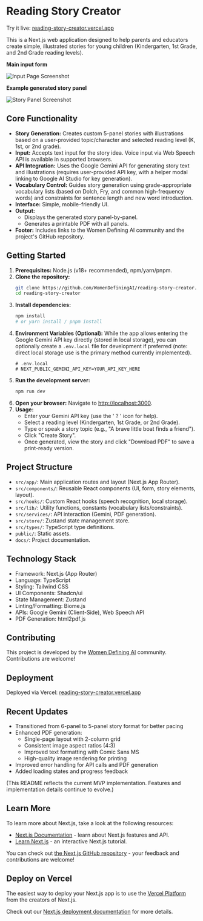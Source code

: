 # Reading Story Creator

Try it live: [reading-story-creator.vercel.app](https://reading-story-creator.vercel.app/)

This is a Next.js web application designed to help parents and educators create simple, illustrated stories for young children (Kindergarten, 1st Grade, and 2nd Grade reading levels).

**Main input form**

![Input Page Screenshot](public/images/input-page.png)


**Example generated story panel**

![Story Panel Screenshot](public/images/story-panel.png)



## Core Functionality

*   **Story Generation:** Creates custom 5-panel stories with illustrations based on a user-provided topic/character and selected reading level (K, 1st, or 2nd grade).
*   **Input:** Accepts text input for the story idea. Voice input via Web Speech API is available in supported browsers.
*   **API Integration:** Uses the Google Gemini API for generating story text and illustrations (requires user-provided API key, with a helper modal linking to Google AI Studio for key generation).
*   **Vocabulary Control:** Guides story generation using grade-appropriate vocabulary lists (based on Dolch, Fry, and common high-frequency words) and constraints for sentence length and new word introduction.
*   **Interface:** Simple, mobile-friendly UI.
*   **Output:**
    *   Displays the generated story panel-by-panel.
    *   Generates a printable PDF with all panels.
*   **Footer:** Includes links to the Women Defining AI community and the project's GitHub repository.

## Getting Started

1.  **Prerequisites:** Node.js (v18+ recommended), npm/yarn/pnpm.
2.  **Clone the repository:**
    ```bash
    git clone https://github.com/WomenDefiningAI/reading-story-creator.git
    cd reading-story-creator
    ```
3.  **Install dependencies:**
    ```bash
    npm install
    # or yarn install / pnpm install
    ```
4.  **Environment Variables (Optional):** While the app allows entering the Google Gemini API key directly (stored in local storage), you can optionally create a `.env.local` file for development if preferred (note: direct local storage use is the primary method currently implemented).
    ```
    # .env.local
    # NEXT_PUBLIC_GEMINI_API_KEY=YOUR_API_KEY_HERE
    ```
5.  **Run the development server:**
    ```bash
    npm run dev
    ```
6.  **Open your browser:** Navigate to <http://localhost:3000>.
7.  **Usage:**
    *   Enter your Gemini API key (use the ' ? ' icon for help).
    *   Select a reading level (Kindergarten, 1st Grade, or 2nd Grade).
    *   Type or speak a story topic (e.g., "A brave little boat finds a friend").
    *   Click "Create Story".
    *   Once generated, view the story and click "Download PDF" to save a print-ready version.

## Project Structure

*   `src/app/`: Main application routes and layout (Next.js App Router).
*   `src/components/`: Reusable React components (UI, form, story elements, layout).
*   `src/hooks/`: Custom React hooks (speech recognition, local storage).
*   `src/lib/`: Utility functions, constants (vocabulary lists/constraints).
*   `src/services/`: API interaction (Gemini, PDF generation).
*   `src/store/`: Zustand state management store.
*   `src/types/`: TypeScript type definitions.
*   `public/`: Static assets.
*   `docs/`: Project documentation.

## Technology Stack

*   Framework: Next.js (App Router)
*   Language: TypeScript
*   Styling: Tailwind CSS
*   UI Components: Shadcn/ui
*   State Management: Zustand
*   Linting/Formatting: Biome.js
*   APIs: Google Gemini (Client-Side), Web Speech API
*   PDF Generation: html2pdf.js

## Contributing

This project is developed by the [Women Defining AI](https://www.womendefiningai.com/) community. Contributions are welcome!

## Deployment

Deployed via Vercel: [reading-story-creator.vercel.app](https://reading-story-creator.vercel.app/)

## Recent Updates

*   Transitioned from 6-panel to 5-panel story format for better pacing
*   Enhanced PDF generation:
    - Single-page layout with 2-column grid
    - Consistent image aspect ratios (4:3)
    - Improved text formatting with Comic Sans MS
    - High-quality image rendering for printing
*   Improved error handling for API calls and PDF generation
*   Added loading states and progress feedback

(This README reflects the current MVP implementation. Features and implementation details continue to evolve.)

## Learn More

To learn more about Next.js, take a look at the following resources:

- [Next.js Documentation](https://nextjs.org/docs) - learn about Next.js features and API.
- [Learn Next.js](https://nextjs.org/learn) - an interactive Next.js tutorial.

You can check out [the Next.js GitHub repository](https://github.com/vercel/next.js) - your feedback and contributions are welcome!

## Deploy on Vercel

The easiest way to deploy your Next.js app is to use the [Vercel Platform](https://vercel.com/new?utm_medium=default-template&filter=next.js&utm_source=create-next-app&utm_campaign=create-next-app-readme) from the creators of Next.js.

Check out our [Next.js deployment documentation](https://nextjs.org/docs/app/building-your-application/deploying) for more details.
